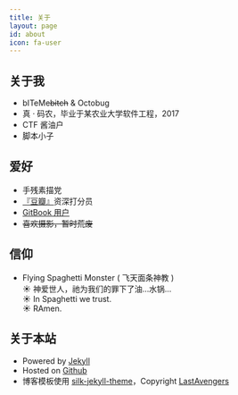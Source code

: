 ```yaml
---
title: 关于
layout: page
id: about
icon: fa-user
---
```


关于我
---

* bITeMe<del>bitch</del> & Octobug
* 真 · 码农，毕业于某农业大学软件工程，2017
* CTF 酱油户
* 脚本小子

爱好
---

* 手残素描党  
* <a href="http://www.douban.com/people/bitemebitch/" target="_blank">『豆瓣』</a>资深打分员  
* <a href="https://www.gitbook.com/@octobug">GitBook 用户</a>  
* <del>喜欢摄影，暂时荒废</del>  

信仰
---

* Flying Spaghetti Monster ( 飞天面条神教 )  
☀ 神爱世人，祂为我们的罪下了油...水锅...  
☀ In Spaghetti we trust.  
☀ RAmen.  

关于本站
--------

* Powered by [Jekyll](http://jekyllrb.com/) 
* Hosted on [Github](https://github.com)
* 博客模板使用 [silk-jekyll-theme](https://github.com/lastavenger/silk-jekyll-theme)，Copyright [LastAvengers](http://lastavenger.github.io/)